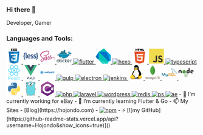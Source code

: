 ### Hi there 👋
Developer, Gamer
<h3 align=left>Languages and Tools:</h3><p align=left><a href=https://www.w3schools.com/css/ target=_blank><img alt=css3 height=40 src=https://raw.githubusercontent.com/devicons/devicon/master/icons/css3/css3-original-wordmark.svg width=40> </a><a href=https://lesscss.org/ target=_blank><img alt=less height=40 src=https://raw.githubusercontent.com/devicons/devicon/master/icons/less/less-plain-wordmark.svg width=40> </a><a href=https://sass-lang.com/ target=_blank><img alt=sass height=40 src=https://raw.githubusercontent.com/devicons/devicon/master/icons/sass/sass-original.svg width=40> </a><a href=https://www.docker.com/ target=_blank><img alt=docker height=40 src=https://raw.githubusercontent.com/devicons/devicon/master/icons/docker/docker-original-wordmark.svg width=40> </a><a href=https://flutter.dev target=_blank><img alt=flutter height=40 src=https://www.vectorlogo.zone/logos/flutterio/flutterio-icon.svg width=40> </a><a href=https://dart.dev/ target=_blank><img alt=dart height=40 src=https://raw.githubusercontent.com/devicons/devicon/master/icons/dart/dart-original.svg width=40> </a><a href=hexo.io/ target=_blank><img alt=hexo height=40 src=https://www.vectorlogo.zone/logos/hexoio/hexoio-icon.svg width=40> </a><a href=https://www.w3.org/html/ target=_blank><img alt=html5 height=40 src=https://raw.githubusercontent.com/devicons/devicon/master/icons/html5/html5-original-wordmark.svg width=40> </a><a href=https://developer.mozilla.org/en-US/docs/Web/JavaScript target=_blank><img alt=javascript height=40 src=https://raw.githubusercontent.com/devicons/devicon/master/icons/javascript/javascript-original.svg width=40> </a><a href=https://www.typescriptlang.org/ target=_blank><img alt=typescript height=40 src=https://raw.githubusercontent.com/devicons/devicon/icons/typescript/typescript-original.svg width=40> </a><a href=https://reactjs.org/ target=_blank><img alt=react height=40 src=https://raw.githubusercontent.com/devicons/devicon/master/icons/react/react-original-wordmark.svg width=40> </a><a href=https://vuejs.org/ target=_blank><img alt=vuejs height=40 src=https://raw.githubusercontent.com/devicons/devicon/master/icons/vuejs/vuejs-original-wordmark.svg width=40> </a><a href=https://webpack.js.org target=_blank><img alt=webpack height=40 src=https://raw.githubusercontent.com/devicons/devicon/d00d0969292a6569d45b06d3f350f463a0107b0d/icons/webpack/webpack-original-wordmark.svg width=40> </a><a href=https://gulpjs.com/ target=_blank><img alt=gulp height=40 src=https://raw.githubusercontent.com/devicons/devicon/icons/gulp/gulp-plain.svg width=40> </a><a href=https://www.electronjs.org/ target=_blank><img alt=electron height=40 src=https://raw.githubusercontent.com/devicons/devicon/icons/electron/electron-original-wordmark.svg width=40> </a><a href=https://www.jenkins.io target=_blank><img alt=jenkins height=40 src=https://www.vectorlogo.zone/logos/jenkins/jenkins-icon.svg width=40> </a><a href=https://www.linux.org/ target=_blank><img alt=linux height=40 src=https://raw.githubusercontent.com/devicons/devicon/master/icons/linux/linux-original.svg width=40> </a><a href=https://www.mongodb.com/ target=_blank><img alt=mongodb height=40 src=https://raw.githubusercontent.com/devicons/devicon/master/icons/mongodb/mongodb-original-wordmark.svg width=40> </a><a href=https://www.mysql.com/ target=_blank><img alt=mysql height=40 src=https://raw.githubusercontent.com/devicons/devicon/master/icons/mysql/mysql-original-wordmark.svg width=40> </a><a href=https://nodejs.org target=_blank><img alt=nodejs height=40 src=https://raw.githubusercontent.com/devicons/devicon/master/icons/nodejs/nodejs-original-wordmark.svg width=40> </a><a href=https://www.python.org target=_blank><img alt=python height=40 src=https://raw.githubusercontent.com/devicons/devicon/master/icons/python/python-original.svg width=40> </a><a href=https://golang.org target=_blank><img alt=go height=40 src=https://raw.githubusercontent.com/devicons/devicon/master/icons/go/go-original.svg width=40> </a><a href=https://docs.microsoft.com/en-us/dotnet/csharp/ target=_blank><img alt=c# height=40 src=https://raw.githubusercontent.com/devicons/devicon/master/icons/csharp/csharp-original.svg width=40> </a><a href=https://www.php.net/ target=_blank><img alt=php height=40 src=https://raw.githubusercontent.com/devicons/devicon/icons/php/php-original.svg width=40> </a><a href=https://laravel.com/ target=_blank><img alt=laravel height=40 src=https://raw.githubusercontent.com/devicons/devicon/icons/laravel/laravel-plain-wordmark.svg width=40> </a><a href=https://wordpress.com/ target=_blank><img alt=wordpress height=40 src=https://raw.githubusercontent.com/devicons/devicon/icons/wordpress/wordpress-original.svg width=40> </a><a href=https://redis.io/ target=_blank><img alt=redis height=40 src=https://raw.githubusercontent.com/devicons/devicon/icons/redis/redis-original-wordmark.svg width=40> </a><a href=https://www.adobe.com/products/photoshop.html target=_blank><img alt=ps height=40 src=https://raw.githubusercontent.com/devicons/devicon/icons/photoshop/photoshop-line.svg width=40> </a><a href=https://www.adobe.com/products/aftereffects.html target=_blank><img alt=ae height=40 src=https://raw.githubusercontent.com/devicons/devicon/icons/aftereffects/aftereffects-original.svg width=40></a>
- 🔭 I’m currently working for eBay
- 🌱 I’m currently learning Flutter & Go
- 📫 My Sites
  - [Blog](https://hojondo.com)
  - <a href="https://www.npmjs.com/package/react-dependent-form"><img alt="npm" title="npm" height="32" width="32" src="https://raw.githubusercontent.com/peterthehan/peterthehan/master/assets/npm.svg"></a>
- ⚡
  [![my GitHub](https://github-readme-stats.vercel.app/api?username=Hojondo&amp;show_icons=true)]()


<!--
**Hojondo/Hojondo** is a ✨ _special_ ✨ repository because its `README.md` (this file) appears on your GitHub profile.

Here are some ideas to get you started:

- 🔭 I’m currently working on ...
- 🌱 I’m currently learning ...
- 👯 I’m looking to collaborate on ...
- 🤔 I’m looking for help with ...
- 💬 Ask me about ...
- 📫 How to reach me: ...
- 😄 Pronouns: ...
- ⚡ Fun fact: ...
-->
